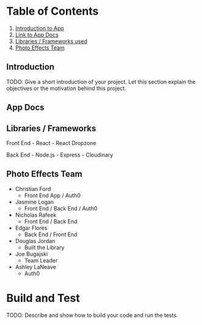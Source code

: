 # Table of Contents

1. [Introduction to App](#introduction)
2. [Link to App Docs](#app-docs)
3. [Libraries / Frameworks used](#libraries-/-frameworks)
4. [Photo Effects Team](#photo-effects-team)
  

## Introduction 
TODO: Give a short introduction of your project. Let this section explain the objectives or the motivation behind this project. 

## App Docs

## Libraries / Frameworks
  Front End
    - React
    - React Dropzone
    
  Back End
    - Node.js
    - Express
    - Cloudinary
   
    

## Photo Effects Team
  - Christian Ford
    - Front End App / Auth0
  - Jasmine Logan
    - Front End / Back End / Auth0
  - Nicholas Rafeek
    - Front End / Back End
  - Edgar Flores
    - Back End / Front End
  - Douglas Jordan
    - Built the Library 
  - Joe Bugajski
    - Team Leader
  - Ashley LaNeave
    - Auth0


# Build and Test
TODO: Describe and show how to build your code and run the tests. 


